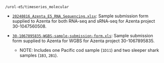 `/urol-e5/timeseries_molecular`

- [`20240816_Azenta_E5_RNA_Sequencing.xlsx`](./20240816_Azenta_E5_RNA_Sequencing.xlsx): Sample submission form supplied to Azenta for both RNA-seq and sRNA-seq for Azenta project 30-1047560508.

- [`30-1067895835-WGBS-sample-submission-form.xls`](./30-1067895835-WGBS-sample-submission-form.xls): Sample submission form supplied to Azenta for WGBS for Azenta project 30-1067895835.

  - NOTE: Includes one Pacific cod sample (`1D11`) and two sleeper shark samples (`1B3`, `2B1`).
